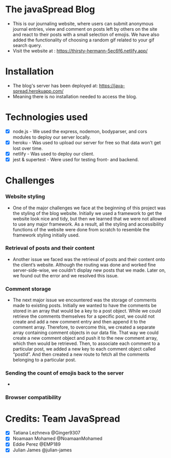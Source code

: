# The javaSpread Blog
- This is our journaling website, where users can submit anonymous journal entries, view and comment on posts left by others on the site and react to their posts with a small selection of emojis.
We have also added the functionality of choosing a random gif related to your gif search query.
- Visit the website at : https://thirsty-hermann-5ec6f6.netlify.app/ 

# Installation
- The blog's server has been deployed at: https://java-spread.herokuapp.com/ 
- Meaning there is no installation needed to access the blog.

# Technologies used
- [x] node.js - We used the express, nodemon, bodyparser, and cors modules to deploy our server locally.
- [x] heroku - Was used to upload our server for free so that data won't get lost over time.
- [x] netlify - Was used to deploy our client.
- [x] jest & supertest - Were used for testing front- and backend.

# Challenges
### Website styling
- One of the major challenges we face at the beginning of this project was the styling of the blog website. Initially we used a framework to get the website look nice and tidy, but then we learned that we were not allowed to use any major framework. As a result, all the styling and accessibility functions of the website were done from scratch to resemble the framework styling initially used.
### Retrieval of posts and their content
- Another issue we faced was the retrieval of posts and their content onto the client’s website.  Although the routing was done and worked fine server-side-wise, we couldn’t display new posts that we made.  Later on, we found out the error and we resolved this issue.
### Comment storage
- The next major issue we encountered was the storage of comments made to existing posts. Initially we wanted to have the comments be stored in an array that would be a key to a post object. While we could retrieve the comments themselves for a specific post, we could not create and add a new comment entry and then append it to the comment array. Therefore, to overcome this, we created a separate array containing comment objects in our data file. That way we could create a new comment object and push it to the new comment array, which then would be retrieved. Then, to associate each comment to a particular post, we added a new key to each comment object called “postId”. And then created a new route to fetch all the comments belonging to a particular post.
### Sending the count of emojis back to the server
- 
### Browser compatibility


# Credits: Team JavaSpread
- [x] Tatiana Lezhneva  @Ginger9307
- [x] Noamaan Mohamed   @NoamaanMohamed
- [x] Eddie Perez       @EMP189
- [x] Julian James      @julian-james